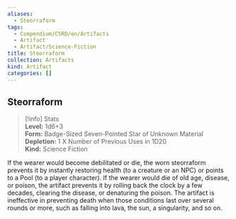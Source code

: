```yaml
---
aliases:
  - Steorraform
tags:
  - Compendium/CSRD/en/Artifacts
  - Artifact
  - Artifact/Science-Fiction
title: Steorraform
collection: Artifacts
kind: Artifact
categories: []
---
```

## Steorraform  
>[!info] Stats  
> **Level:** 1d6+3  
> **Form:** Badge-Sized Seven-Pointed Star of Unknown Material  
> **Depletion:** 1 X Number of Previous Uses in 1D20  
> **Kind:** Science Fiction
  
If the wearer would become debilitated or die, the worn steorraform prevents it by instantly restoring health (to a creature or an NPC) or points to a Pool (to a player character). If the wearer would die of old age, disease, or poison, the artifact prevents it by rolling back the clock by a few decades, clearing the disease, or denaturing the poison. The artifact is ineffective in preventing death when those conditions last over several rounds or more, such as falling into lava, the sun, a singularity, and so on.